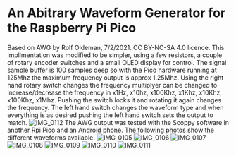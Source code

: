 # An Abitrary Waveform Generator for the Raspberry Pi Pico
Based on AWG by Rolf Oldeman, 7/2/2021. CC BY-NC-SA 4.0 licence.
This implimentation was modified to be simpler, using a few resistors, a couple of rotary encoder switches and a small OLED display for control.
The signal sample buffer is 100 samples deep so with the Pico hardware running at 125Mhz the maximum frequency output is approx 1.25Mhz. Using the right hand rotary switch changes the frequency multiplyer can be changed to increase/decrease the frequency in x1Hz, x10hz, x100Khz, x1Khz, x10Khz, x100Khz, x1Mhz. Pushing the switch locks it and rotating it again changes the frequency.  The left hand switch changes the waveform type and when everything is as desired pushing the left hand switch sets the output to match.
![IMG_0112](https://user-images.githubusercontent.com/30411837/177044577-b5841576-f6e5-4186-bcad-19bc4da7d945.jpg)
The AWG output was tested with the Scoppy software in another Rpi Pico and an Android phone.  The following photos show the different waveforms available.
![IMG_0105](https://user-images.githubusercontent.com/30411837/177044587-f6444e38-bb42-4135-8d2b-9f0b0e8574b1.jpg)
![IMG_0106](https://user-images.githubusercontent.com/30411837/177044592-61009d1b-d67e-42c7-8887-71f52fe8a61c.jpg)
![IMG_0107](https://user-images.githubusercontent.com/30411837/177044594-48dee2d0-a3fc-47d0-9fd2-d9412d635f58.jpg)
![IMG_0108](https://user-images.githubusercontent.com/30411837/177044596-48343d77-8714-4943-ba10-6eddbd908d58.jpg)
![IMG_0109](https://user-images.githubusercontent.com/30411837/177044597-f6ba9411-55e7-4ef8-9104-803bd6b7bfa8.jpg)
![IMG_0110](https://user-images.githubusercontent.com/30411837/177044598-6f9a0326-5d4c-4dfb-8f40-e50bc69d52fd.jpg)
![IMG_0111](https://user-images.githubusercontent.com/30411837/177044584-47757ea8-683f-41c7-9393-09981a7aaa6d.jpg)

